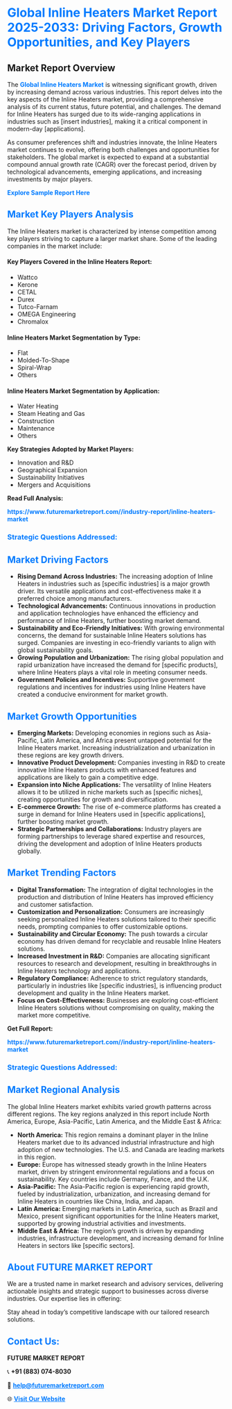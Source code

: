 <h1 style="color: #007BFF;">Global Inline Heaters Market Report 2025-2033: Driving Factors, Growth Opportunities, and Key Players</h1>

<section id="overview">
<h2>Market Report Overview</h2>
<p>The <a href="https://www.futuremarketreport.com//industry-report/inline-heaters-market" style="color: #007BFF; text-decoration: none;"><strong>Global Inline Heaters Market</strong></a> is witnessing significant growth, driven by increasing demand across various industries. This report delves into the key aspects of the Inline Heaters market, providing a comprehensive analysis of its current status, future potential, and challenges. The demand for Inline Heaters has surged due to its wide-ranging applications in industries such as [insert industries], making it a critical component in modern-day [applications].</p>
<p>As consumer preferences shift and industries innovate, the Inline Heaters market continues to evolve, offering both challenges and opportunities for stakeholders. The global market is expected to expand at a substantial compound annual growth rate (CAGR) over the forecast period, driven by technological advancements, emerging applications, and increasing investments by major players.</p>
</section>

<section id="overview">
<p><a href="https://www.futuremarketreport.com//request-sample/reportId=52298" style="color: #007BFF; text-decoration: none;"><strong>Explore Sample Report Here</strong></a></p>
</section>

<section id="key-players">
<h2 style="color: #007BFF;">Market Key Players Analysis</h2>
<p>The Inline Heaters market is characterized by intense competition among key players striving to capture a larger market share. Some of the leading companies in the market include:</p>
<h4>Key Players Covered in the Inline Heaters Report:</h4>
<ul><li>Wattco</li><li>Kerone</li><li>CETAL</li><li>Durex</li><li>Tutco-Farnam</li><li>OMEGA Engineering</li><li>Chromalox</li></ul>
<h4>Inline Heaters Market Segmentation by Type:</h4>
<ul><li>Flat</li><li>Molded-To-Shape</li><li>Spiral-Wrap</li><li>Others</li></ul>

<h4>Inline Heaters Market Segmentation by Application:</h4>
<ul><li>Water Heating</li><li>Steam Heating and Gas</li><li>Construction</li><li>Maintenance</li><li>Others</li></ul>
<p><strong>Key Strategies Adopted by Market Players:</strong></p>
<ul>
<li>Innovation and R&D</li>
<li>Geographical Expansion</li>
<li>Sustainability Initiatives</li>
<li>Mergers and Acquisitions</li>
</ul>
</section>

<section>
<p><strong>Read Full Analysis: </strong></p><a href="https://www.futuremarketreport.com//industry-report/inline-heaters-market" style="color: #007BFF; text-decoration: none;"><strong>https://www.futuremarketreport.com//industry-report/inline-heaters-market</strong></a>
<h3 style="color: #007BFF;">Strategic Questions Addressed:</h3>
</section>

<section id="driving-factors">
<h2 style="color: #007BFF;">Market Driving Factors</h2>
<ul>
<li><strong>Rising Demand Across Industries:</strong> The increasing adoption of Inline Heaters in industries such as [specific industries] is a major growth driver. Its versatile applications and cost-effectiveness make it a preferred choice among manufacturers.</li>
<li><strong>Technological Advancements:</strong> Continuous innovations in production and application technologies have enhanced the efficiency and performance of Inline Heaters, further boosting market demand.</li>
<li><strong>Sustainability and Eco-Friendly Initiatives:</strong> With growing environmental concerns, the demand for sustainable Inline Heaters solutions has surged. Companies are investing in eco-friendly variants to align with global sustainability goals.</li>
<li><strong>Growing Population and Urbanization:</strong> The rising global population and rapid urbanization have increased the demand for [specific products], where Inline Heaters plays a vital role in meeting consumer needs.</li>
<li><strong>Government Policies and Incentives:</strong> Supportive government regulations and incentives for industries using Inline Heaters have created a conducive environment for market growth.</li>
</ul>
</section>

<section id="growth-opportunities">
<h2 style="color: #007BFF;">Market Growth Opportunities</h2>
<ul>
<li><strong>Emerging Markets:</strong> Developing economies in regions such as Asia-Pacific, Latin America, and Africa present untapped potential for the Inline Heaters market. Increasing industrialization and urbanization in these regions are key growth drivers.</li>
<li><strong>Innovative Product Development:</strong> Companies investing in R&D to create innovative Inline Heaters products with enhanced features and applications are likely to gain a competitive edge.</li>
<li><strong>Expansion into Niche Applications:</strong> The versatility of Inline Heaters allows it to be utilized in niche markets such as [specific niches], creating opportunities for growth and diversification.</li>
<li><strong>E-commerce Growth:</strong> The rise of e-commerce platforms has created a surge in demand for Inline Heaters used in [specific applications], further boosting market growth.</li>
<li><strong>Strategic Partnerships and Collaborations:</strong> Industry players are forming partnerships to leverage shared expertise and resources, driving the development and adoption of Inline Heaters products globally.</li>
</ul>
</section>

<section id="trending-factors">
<h2 style="color: #007BFF;">Market Trending Factors</h2>
<ul>
<li><strong>Digital Transformation:</strong> The integration of digital technologies in the production and distribution of Inline Heaters has improved efficiency and customer satisfaction.</li>
<li><strong>Customization and Personalization:</strong> Consumers are increasingly seeking personalized Inline Heaters solutions tailored to their specific needs, prompting companies to offer customizable options.</li>
<li><strong>Sustainability and Circular Economy:</strong> The push towards a circular economy has driven demand for recyclable and reusable Inline Heaters solutions.</li>
<li><strong>Increased Investment in R&D:</strong> Companies are allocating significant resources to research and development, resulting in breakthroughs in Inline Heaters technology and applications.</li>
<li><strong>Regulatory Compliance:</strong> Adherence to strict regulatory standards, particularly in industries like [specific industries], is influencing product development and quality in the Inline Heaters market.</li>
<li><strong>Focus on Cost-Effectiveness:</strong> Businesses are exploring cost-efficient Inline Heaters solutions without compromising on quality, making the market more competitive.</li>
</ul>
</section>

<section>
<p><strong>Get Full Report: </strong></p><a href="https://www.futuremarketreport.com//industry-report/inline-heaters-market" style="color: #007BFF; text-decoration: none;"><strong>https://www.futuremarketreport.com//industry-report/inline-heaters-market</strong></a>
<h3 style="color: #007BFF;">Strategic Questions Addressed:</h3>
</section>


<section id="regional-analysis">
<h2 style="color: #007BFF;">Market Regional Analysis</h2>
<p>The global Inline Heaters market exhibits varied growth patterns across different regions. The key regions analyzed in this report include North America, Europe, Asia-Pacific, Latin America, and the Middle East & Africa:</p>
<ul>
<li><strong>North America:</strong> This region remains a dominant player in the Inline Heaters market due to its advanced industrial infrastructure and high adoption of new technologies. The U.S. and Canada are leading markets in this region.</li>
<li><strong>Europe:</strong> Europe has witnessed steady growth in the Inline Heaters market, driven by stringent environmental regulations and a focus on sustainability. Key countries include Germany, France, and the U.K.</li>
<li><strong>Asia-Pacific:</strong> The Asia-Pacific region is experiencing rapid growth, fueled by industrialization, urbanization, and increasing demand for Inline Heaters in countries like China, India, and Japan.</li>
<li><strong>Latin America:</strong> Emerging markets in Latin America, such as Brazil and Mexico, present significant opportunities for the Inline Heaters market, supported by growing industrial activities and investments.</li>
<li><strong>Middle East & Africa:</strong> The region’s growth is driven by expanding industries, infrastructure development, and increasing demand for Inline Heaters in sectors like [specific sectors].</li>
</ul>
</section>

<footer>
<h2 style="color: #007BFF;">About FUTURE MARKET REPORT</h2>
<p>We are a trusted name in market research and advisory services, delivering actionable insights and strategic support to businesses across diverse industries. Our expertise lies in offering:</p>

<p>Stay ahead in today’s competitive landscape with our tailored research solutions.</p>

<h2 style="color: #007BFF;">Contact Us:</h2>
<p><strong>FUTURE MARKET REPORT</strong></p>
<p>📞 <strong>+91 (883) 074-8030</strong></p>
<p>📧 <strong><a href="mailto:help@futuremarketreport.com" style="color: #007BFF;">help@futuremarketreport.com</a></strong></p>
<p>🌐 <strong><a href="https://www.futuremarketreport.com/" style="color: #007BFF;">Visit Our Website</a></strong></p>
</footer>